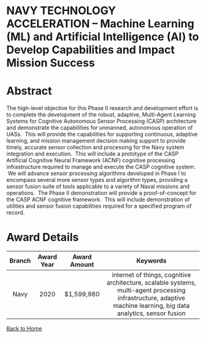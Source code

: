 
NAVY TECHNOLOGY ACCELERATION – Machine Learning (ML) and Artificial Intelligence (AI) to Develop Capabilities and Impact Mission Success
========================================================================================================================================

# Abstract


The high-level objective for this Phase II research and development effort is to complete the development of the robust, adaptive, Multi-Agent Learning Systems for Cognitive Autonomous Sensor Processing (CASP) architecture and demonstrate the capabilities for unmanned, autonomous operation of UASs.  This will provide the capabilities for supporting continuous, adaptive learning, and mission management decision making support to provide timely, accurate sensor collection and processing for the Navy system integration and execution.  This will include a prototype of the CASP Artificial Cognitive Neural Framework (ACNF) cognitive processing infrastructure required to manage and execute the CASP cognitive system.  We will advance sensor processing algorithms developed in Phase I to encompass several more sensor types and algorithm types, providing a sensor fusion suite of tools applicable to a variety of Naval missions and operations.  The Phase II demonstration will provide a proof-of-concept for the CASP ACNF cognitive framework.  This will include demonstration of utilities and sensor fusion capabilities required for a specified program of record.  

# Award Details

|Branch|Award Year|Award Amount|Keywords|
| :---: | :---: | :---: | :---: |
|Navy|2020|$1,599,980|internet of things, cognitive architecture, scalable systems, multi-agent processing infrastructure, adaptive machine learning, big data analytics, sensor fusion|
  
  


[Back to Home](https://github.com/chrischow/dod_sbir_awards/JH/#2082)